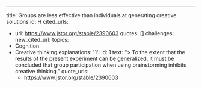 ---
title: Groups are less effective than individuals at generating creative solutions
id: H
cited_urls:
- url: https://www.jstor.org/stable/2390603
  quotes: []
  challenges: 
new_cited_url: 
topics:
- Cognition
- Creative thinking
explanations:
  '1':
    id: 1
    text: "> To the extent that the results of the present experiment can be generalized,
      it must be concluded that group participation when using brainstorming inhibits
      creative thinking."
    quote_urls:
    - https://www.jstor.org/stable/2390603
